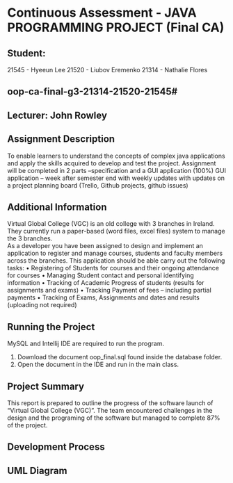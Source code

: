 # Continuous Assessment - JAVA PROGRAMMING PROJECT (Final CA)

## Student: 
21545 - Hyeeun Lee
21520 - Liubov Eremenko
21314 - Nathalie Flores
## oop-ca-final-g3-21314-21520-21545#

## Lecturer: John Rowley

## Assignment Description
To enable learners to understand the concepts of complex java applications and apply the skills acquired to develop and test the project.
Assignment will be completed in 2 parts –specification and a GUI application (100%)
GUI application – week after semester end with weekly updates with updates on a project planning board (Trello, Github projects, github issues)

## Additional Information 
Virtual Global College (VGC) is an old college with 3 branches in Ireland. 
They currently run a paper-based (word files, excel files) system to manage the 3 branches.  
As a developer you have been assigned to design and implement an application to register and manage courses, students and faculty members across the branches.
This application should be able carry out the following tasks:
•	Registering of Students for courses and their ongoing attendance for courses
•	Managing Student contact and personal identifying information
•	Tracking of Academic Progress of students (results for assignments and exams)
•	Tracking Payment of fees – including partial payments
•	Tracking of Exams, Assignments and dates and results (uploading not required)

## Running the Project
MySQL and Intellij IDE are required to run the program.
1. Download the document oop_final.sql found inside the database folder.
2. Open the document in the IDE and run in the main class.

## Project Summary
This report is prepared to outline the progress of the software launch of “Virtual Global College (VGC)”. 
The team encountered challenges in the design and the programing of the software but managed to complete 87% of the project.

## Development Process
## UML Diagram


